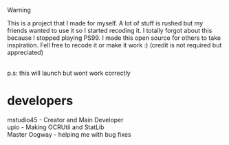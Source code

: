 > [!WARNING]
> This is a project that I made for myself. A lot of stuff is rushed but my friends wanted to use it so I started recoding it. I totally forgot about this because I stopped playing PS99.
> I made this open source for others to take inspiration. Fell free to recode it or make it work :) (credit is not required but appreciated)

<br />
p.s: this will launch but wont work correctly 

# developers
mstudio45 - Creator and Main Developer<br />
upio - Making OCRUtil and StatLib<br />
Master Oogway - helping me with bug fixes<br />
